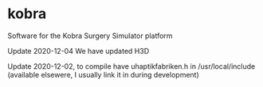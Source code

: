 # kobra
Software for the Kobra Surgery Simulator platform

Update 2020-12-04 
We have updated H3D

Update 2020-12-02, to compile have uhaptikfabriken.h in /usr/local/include
(available elsewere, I usually link it in during development)